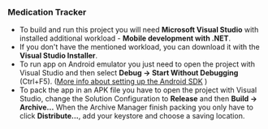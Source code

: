 ### Medication Tracker
- To build and run this project you will need __Microsoft Visual Studio__ with installed additional workload - __Mobile development with .NET__.  
- If you don't have the mentioned workload, you can download it with the __Visual Studio Installer__.  
- To run app on Android emulator you just need to open the project with Visual Studio and then select __Debug -> Start Without Debugging__ (Ctrl+F5). ([More info about setting up the Android SDK](https://docs.microsoft.com/en-us/xamarin/android/get-started/installation/android-sdk?tabs=windows) )
- To pack the app in an APK file you have to open the project with Visual Studio, change the Solution Configuration to __Release__ and then __Build -> Archive...__ When the Archive Manager finish packing you only have to click __Distribute...__, add your keystore and choose a saving location. 
